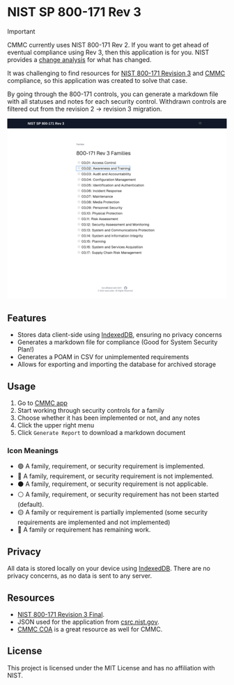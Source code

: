 # NIST SP 800-171 Rev 3

> [!IMPORTANT]  
> CMMC currently uses NIST 800-171 Rev 2. If you want to get ahead of eventual compliance using Rev 3, then this application is for you. NIST provides a [change analysis](https://csrc.nist.gov/files/pubs/sp/800/171/r3/final/docs/sp800-171r2-to-r3-analysis.xlsx) for what has changed.

It was challenging to find resources for [NIST 800-171 Revision 3](https://csrc.nist.gov/publications/detail/sp/800-171/rev-3/final) and [CMMC](https://dodcio.defense.gov/cmmc/About/) compliance, so this application was created to solve that case.

By going through the 800-171 controls, you can generate a markdown file with all statuses and notes for each security control. Withdrawn controls are filtered out from the revision 2 -> revision 3 migration.

![Demo](screenshots/demo.gif)

## Features

- Stores data client-side using [IndexedDB](https://developer.mozilla.org/en-US/docs/Web/API/IndexedDB_API), ensuring no privacy concerns
- Generates a markdown file for compliance (Good for System Security Plan!)
- Generates a POAM in CSV for unimplemented requirements
- Allows for exporting and importing the database for archived storage

## Usage

1. Go to [CMMC app](https://cmmc.jaktool.com/)
2. Start working through security controls for a family
3. Choose whether it has been implemented or not, and any notes
4. Click the upper right menu
5. Click `Generate Report` to download a markdown document

### Icon Meanings

- 🟢 A family, requirement, or security requirement is implemented.
- 🔴 A family, requirement, or security requirement is not implemented.
- ⚫ A family, requirement, or security requirement is not applicable.
- ⚪ A family, requirement, or security requirement has not been started (default).
- 🟡 A family or requirement is partially implemented (some security requirements are implemented and not implemented)
- 🚧 A family or requirement has remaining work.

## Privacy

All data is stored locally on your device using [IndexedDB](https://developer.mozilla.org/en-US/docs/Web/API/IndexedDB_API). There are no privacy concerns, as no data is sent to any server.

## Resources

- [NIST 800-171 Revision 3 Final](https://csrc.nist.gov/publications/detail/sp/800-171/rev-3/final).
- JSON used for the application from [csrc.nist.gov](https://csrc.nist.gov/extensions/nudp/services/json/nudp/framework/version/sp_800_171_3_0_0/export/json?element=all).
- [CMMC COA](https://cmmc-coa.com/) is a great resource as well for CMMC.

## License

This project is licensed under the MIT License and has no affiliation with NIST.

